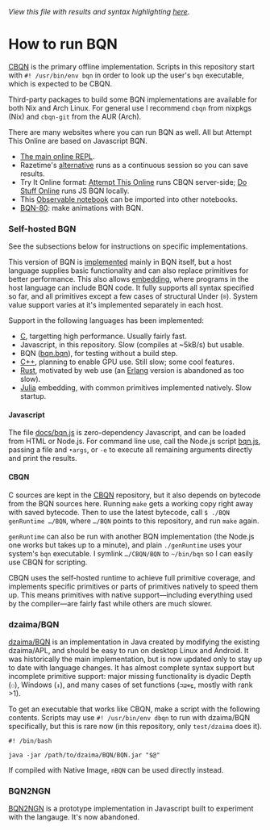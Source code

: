 *View this file with results and syntax highlighting [here](https://mlochbaum.github.io/BQN/running.html).*

# How to run BQN

[CBQN](https://github.com/dzaima/CBQN) is the primary offline implementation. Scripts in this repository start with `#! /usr/bin/env bqn` in order to look up the user's `bqn` executable, which is expected to be CBQN.

Third-party packages to build some BQN implementations are available for both Nix and Arch Linux. For general use I recommend `cbqn` from nixpkgs (Nix) and `cbqn-git` from the AUR (Arch).

There are many websites where you can run BQN as well. All but Attempt This Online are based on Javascript BQN.
- [The main online REPL](https://mlochbaum.github.io/BQN/try.html).
- Razetime's [alternative](https://razetime.github.io/bqn-repl/) runs as a continuous session so you can save results.
- Try It Online format: [Attempt This Online](https://ato.pxeger.com/run?1=m704qTBvwYKlpSVpuhZoFJQGAA) runs CBQN server-side; [Do Stuff Online](https://dso.surge.sh/#bqn) runs JS BQN locally.
- This [Observable notebook](https://observablehq.com/@lsh/bqn) can be imported into other notebooks.
- [BQN-80](https://dancek.github.io/bqn-80): make animations with BQN.

### Self-hosted BQN

See the subsections below for instructions on specific implementations.

This version of BQN is [implemented](implementation/README.md) mainly in BQN itself, but a host language supplies basic functionality and can also replace primitives for better performance. This also allows [embedding](doc/embed.md), where programs in the host language can include BQN code. It fully supports all syntax specified so far, and all primitives except a few cases of structural Under (`⌾`). System value support varies at it's implemented separately in each host.

Support in the following languages has been implemented:
- [C](https://github.com/dzaima/CBQN), targetting high performance. Usually fairly fast.
- Javascript, in this repository. Slow (compiles at ~5kB/s) but usable.
- BQN ([bqn.bqn](bqn.bqn)), for testing without a build step.
- [C++](https://github.com/ashermancinelli/cxbqn), planning to enable GPU use. Still slow; some cool features.
- [Rust](https://github.com/cannadayr/rsbqn/), motivated by web use (an [Erlang](https://github.com/cannadayr/ebqn) version is abandoned as too slow).
- [Julia](https://git.sr.ht/~andreypopp/BQN.jl) embedding, with common primitives implemented natively. Slow startup.

#### Javascript

The file [docs/bqn.js](docs/bqn.js) is zero-dependency Javascript, and can be loaded from HTML or Node.js. For command line use, call the Node.js script [bqn.js](bqn.js), passing a file and `•args`, or `-e` to execute all remaining arguments directly and print the results.

#### CBQN

C sources are kept in the [CBQN](https://github.com/dzaima/CBQN) repository, but it also depends on bytecode from the BQN sources here. Running `make` gets a working copy right away with saved bytecode. Then to use the latest bytecode, call `$ ./BQN genRuntime …/BQN`, where `…/BQN` points to this repository, and run `make` again.

`genRuntime` can also be run with another BQN implementation (the Node.js one works but takes up to a minute), and plain `./genRuntime` uses your system's `bqn` executable. I symlink `…/CBQN/BQN` to `~/bin/bqn` so I can easily use CBQN for scripting.

CBQN uses the self-hosted runtime to achieve full primitive coverage, and implements specific primitives or parts of primitives natively to speed them up. This means primitives with native support—including everything used by the compiler—are fairly fast while others are much slower.

### dzaima/BQN

[dzaima/BQN](https://github.com/dzaima/BQN/) is an implementation in Java created by modifying the existing dzaima/APL, and should be easy to run on desktop Linux and Android. It was historically the main implementation, but is now updated only to stay up to date with language changes. It has almost complete syntax support but incomplete primitive support: major missing functionality is dyadic Depth (`⚇`), Windows (`↕`), and many cases of set functions (`⊐⊒∊⍷`, mostly with rank >1).

To get an executable that works like CBQN, make a script with the following contents. Scripts may use `#! /usr/bin/env dbqn` to run with dzaima/BQN specifically, but this is rare now (in this repository, only `test/dzaima` does it).

    #! /bin/bash

    java -jar /path/to/dzaima/BQN/BQN.jar "$@"

If compiled with Native Image, `nBQN` can be used directly instead.

### BQN2NGN

[BQN2NGN](https://github.com/mlochbaum/BQN2NGN) is a prototype implementation in Javascript built to experiment with the langauge. It's now abandoned.
